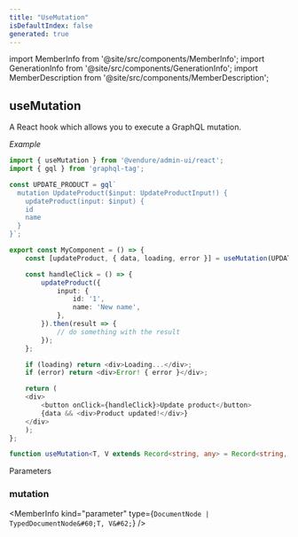```yaml
---
title: "UseMutation"
isDefaultIndex: false
generated: true
---
```

<!-- This file was generated from the Vendure source. Do not modify. Instead, re-run the "docs:build" script -->
import MemberInfo from '@site/src/components/MemberInfo';
import GenerationInfo from '@site/src/components/GenerationInfo';
import MemberDescription from '@site/src/components/MemberDescription';


## useMutation

<GenerationInfo sourceFile="packages/admin-ui/src/lib/react/src/react-hooks/use-query.ts" sourceLine="169" packageName="@vendure/admin-ui" />

A React hook which allows you to execute a GraphQL mutation.

*Example*

```ts
import { useMutation } from '@vendure/admin-ui/react';
import { gql } from 'graphql-tag';

const UPDATE_PRODUCT = gql`
  mutation UpdateProduct($input: UpdateProductInput!) {
    updateProduct(input: $input) {
    id
    name
  }
}`;

export const MyComponent = () => {
    const [updateProduct, { data, loading, error }] = useMutation(UPDATE_PRODUCT);

    const handleClick = () => {
        updateProduct({
            input: {
                id: '1',
                name: 'New name',
            },
        }).then(result => {
            // do something with the result
        });
    };

    if (loading) return <div>Loading...</div>;
    if (error) return <div>Error! { error }</div>;

    return (
    <div>
        <button onClick={handleClick}>Update product</button>
        {data && <div>Product updated!</div>}
    </div>
    );
};
```

```ts title="Signature"
function useMutation<T, V extends Record<string, any> = Record<string, any>>(mutation: DocumentNode | TypedDocumentNode<T, V>): void
```
Parameters

### mutation

<MemberInfo kind="parameter" type={`DocumentNode | TypedDocumentNode&#60;T, V&#62;`} />

